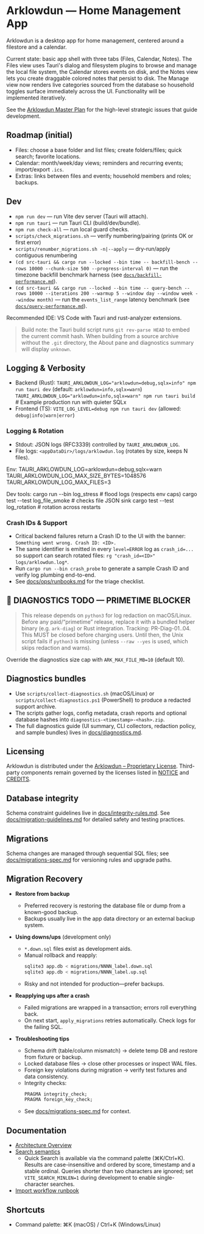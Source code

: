 # Arklowdun — Home Management App

Arklowdun is a desktop app for home management, centered around a filestore and a calendar.

Current state: basic app shell with three tabs (Files, Calendar, Notes). The Files view uses Tauri's dialog and filesystem plugins to browse and manage the local file system, the Calendar stores events on disk, and the Notes view lets you create draggable colored notes that persist to disk. The Manage view now renders live categories sourced from the database so household toggles surface immediately across the UI. Functionality will be implemented iteratively.

See the [Arklowdun Master Plan](docs/master-plan.md) for the high-level strategic issues that guide development.

## Roadmap (initial)

- Files: choose a base folder and list files; create folders/files; quick search; favorite locations.
- Calendar: month/week/day views; reminders and recurring events; import/export `.ics`.
- Extras: links between files and events; household members and roles; backups.

## Dev

- `npm run dev` — run Vite dev server (Tauri will attach).
- `npm run tauri` — run Tauri CLI (build/dev/bundle).
- `npm run check-all` — run local guard checks.
- `scripts/check_migrations.sh` — verify numbering/pairing (prints OK or first error)
- `scripts/renumber_migrations.sh -n|--apply` — dry-run/apply contiguous renumbering
- `(cd src-tauri && cargo run --locked --bin time -- backfill-bench --rows 10000 --chunk-size 500 --progress-interval 0)` — run the timezone backfill benchmark harness (see [`docs/backfill-performance.md`](docs/backfill-performance.md)).
- `(cd src-tauri && cargo run --locked --bin time -- query-bench --rows 10000 --iterations 200 --warmup 5 --window day --window week --window month)` — run the `events_list_range` latency benchmark (see [`docs/query-performance.md`](docs/query-performance.md)).

Recommended IDE: VS Code with Tauri and rust-analyzer extensions.

> Build note: the Tauri build script runs `git rev-parse HEAD` to embed the current commit hash. When building from a source archive without the `.git` directory, the About pane and diagnostics summary will display `unknown`.

## Logging & Verbosity

- Backend (Rust):
  `TAURI_ARKLOWDUN_LOG="arklowdun=debug,sqlx=info" npm run tauri dev`
  (default: `arklowdun=info,sqlx=warn`)
  `TAURI_ARKLOWDUN_LOG="arklowdun=info,sqlx=warn" npm run tauri build` # Example production run with quieter SQLx
- Frontend (TS):
  `VITE_LOG_LEVEL=debug npm run tauri dev`
  (allowed: `debug|info|warn|error`)

### Logging & Rotation

- Stdout: JSON logs (RFC3339) controlled by `TAURI_ARKLOWDUN_LOG`.
- File logs: `<appDataDir>/logs/arklowdun.log` (rotates by size, keeps N files).

Env:
  TAURI_ARKLOWDUN_LOG=arklowdun=debug,sqlx=warn
  TAURI_ARKLOWDUN_LOG_MAX_SIZE_BYTES=1048576
  TAURI_ARKLOWDUN_LOG_MAX_FILES=3

Dev tools:
  cargo run --bin log_stress        # flood logs (respects env caps)
  cargo test --test log_file_smoke  # checks file JSON sink
  cargo test --test log_rotation    # rotation across restarts

### Crash IDs & Support

- Critical backend failures return a Crash ID to the UI with the banner:
  `Something went wrong. Crash ID: <ID>.`
- The same identifier is emitted in every `level=ERROR` log as `crash_id=...` so
  support can search rotated files: `rg "crash_id=<ID>" logs/arklowdun.log*`.
- Run `cargo run --bin crash_probe` to generate a sample Crash ID and verify log
  plumbing end-to-end.
- See [docs/ops/runbooks.md](docs/ops/runbooks.md) for the triage checklist.

## 🚨 DIAGNOSTICS TODO — PRIMETIME BLOCKER

> This release depends on `python3` for log redaction on macOS/Linux.
> Before any paid/“primetime” release, replace it with a bundled helper binary (e.g. `ark-diag`) or Rust integration.
> Tracking: PR-Diag-01..04. This MUST be closed before charging users.
> Until then, the Unix script fails if `python3` is missing (unless `--raw --yes` is used, which skips redaction and warns).

Override the diagnostics size cap with `ARK_MAX_FILE_MB=10` (default 10).

## Diagnostics bundles

- Use `scripts/collect-diagnostics.sh` (macOS/Linux) or
  `scripts/collect-diagnostics.ps1` (PowerShell) to produce a redacted support
  archive.
- The scripts gather logs, config metadata, crash reports and optional database
  hashes into `diagnostics-<timestamp>-<hash>.zip`.
- The full diagnostics guide (UI summary, CLI collectors, redaction policy, and sample bundles) lives in
  [docs/diagnostics.md](docs/diagnostics.md).

## Licensing

Arklowdun is distributed under the [Arklowdun – Proprietary License](LICENSE.txt). Third-party components
remain governed by the licenses listed in [NOTICE](NOTICE.md) and [CREDITS](CREDITS.md).

## Database integrity

Schema constraint guidelines live in [docs/integrity-rules.md](docs/integrity-rules.md).
See [docs/migration-guidelines.md](docs/migration-guidelines.md) for detailed safety and testing practices.

## Migrations

Schema changes are managed through sequential SQL files; see
[docs/migrations-spec.md](docs/migrations-spec.md) for versioning rules and
upgrade paths.

## Migration Recovery

- **Restore from backup**
  - Preferred recovery is restoring the database file or dump from a known-good backup.
  - Backups usually live in the app data directory or an external backup system.

- **Using downs/ups** (development only)
  - `*.down.sql` files exist as development aids.
  - Manual rollback and reapply:
    ```sh
    sqlite3 app.db < migrations/NNNN_label.down.sql
    sqlite3 app.db < migrations/NNNN_label.up.sql
    ```
  - Risky and not intended for production—prefer backups.

- **Reapplying ups after a crash**
  - Failed migrations are wrapped in a transaction; errors roll everything back.
  - On next start, `apply_migrations` retries automatically. Check logs for the failing SQL.

- **Troubleshooting tips**
  - Schema drift (table/column mismatch) → delete temp DB and restore from fixture or backup.
  - Locked database files → close other processes or inspect WAL files.
  - Foreign key violations during migration → verify test fixtures and data consistency.
  - Integrity checks:
    ```sql
    PRAGMA integrity_check;
    PRAGMA foreign_key_check;
    ```
  - See [docs/migrations-spec.md](docs/migrations-spec.md) for context.

## Documentation

- [Architecture Overview](docs/architecture/1-overview.md)
- [Search semantics](docs/search.md)
  - Quick Search is available via the command palette (⌘K/Ctrl+K). Results are case-insensitive and ordered by score, timestamp and a stable ordinal. Queries shorter than two characters are ignored; set `VITE_SEARCH_MINLEN=1` during development to enable single-character searches.
- [Import workflow runbook](docs/ops/import-workflow.md)

## Shortcuts

- Command palette: ⌘K (macOS) / Ctrl+K (Windows/Linux)
